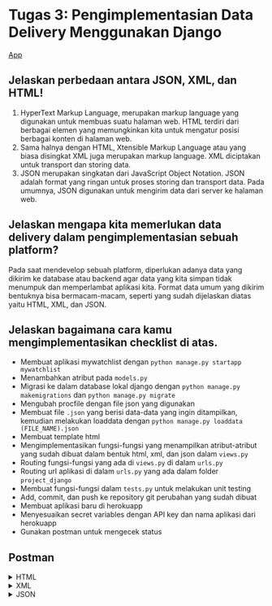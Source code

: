 # Tugas 3: Pengimplementasian Data Delivery Menggunakan Django

[App](http://mervinapp.herokuapp.com/)

## Jelaskan perbedaan antara JSON, XML, dan HTML!

1. HyperText Markup Language, merupakan markup language yang digunakan untuk membuas suatu halaman web. HTML terdiri dari berbagai elemen yang memungkinkan kita untuk mengatur posisi berbagai konten di halaman web.
2. Sama halnya dengan HTML, Xtensible Markup Language atau yang biasa disingkat XML juga merupakan markup language. XML diciptakan untuk transport dan storing data.
3. JSON merupakan singkatan dari JavaScript Object Notation. JSON adalah format yang ringan untuk proses storing dan transport data. Pada umumnya, JSON digunakan untuk mengirim data dari server ke halaman web.

## Jelaskan mengapa kita memerlukan data delivery dalam pengimplementasian sebuah platform?
Pada saat mendevelop sebuah platform, diperlukan adanya data yang dikirim ke database atau backend agar data yang kita simpan tidak menumpuk dan memperlambat aplikasi kita. Format data umum yang dikirim bentuknya bisa bermacam-macam, seperti yang sudah dijelaskan diatas yaitu HTML, XML, dan JSON.

## Jelaskan bagaimana cara kamu mengimplementasikan checklist di atas.

- Membuat aplikasi mywatchlist dengan `python manage.py startapp mywatchlist`
- Menambahkan atribut pada `models.py`
- Migrasi ke dalam database lokal django dengan `python manage.py makemigrations` dan `python manage.py migrate`
- Mengubah procfile dengan file json yang digunakan
- Membuat file `.json` yang berisi data-data yang ingin ditampilkan, kemudian melakukan loaddata dengan `python manage.py loaddata (FILE_NAME).json`
- Membuat template html
- Mengimplementasikan fungsi-fungsi yang menampilkan atribut-atribut yang sudah dibuat dalam bentuk html, xml, dan json dalam `views.py`
- Routing fungsi-fungsi yang ada di `views.py` di dalam `urls.py`
- Routing url aplikasi di dalam `urls.py` yang ada dalam folder `project_django`
- Membuat fungsi-fungsi dalam `tests.py` untuk melakukan unit testing
- Add, commit, dan push ke repository git perubahan yang sudah dibuat
- Membuat aplikasi baru di herokuapp
- Menyesuaikan secret variables dengan API key dan nama aplikasi dari herokuapp
- Gunakan postman untuk mengecek status

## Postman

<details><summary>HTML</summary>

![html](https://user-images.githubusercontent.com/100303130/191659836-53d43f62-487e-4f18-9d8c-12d088845dfc.jpg)

</details>

<details><summary>XML</summary>

![xml](https://user-images.githubusercontent.com/100303130/191659888-9f403164-7b82-4030-9a23-8a1865d24259.jpg)
  
</details>

<details><summary>JSON</summary>

![json](https://user-images.githubusercontent.com/100303130/191659912-12235272-ac9c-48d8-afce-b98d495a917c.jpg)

</details>
